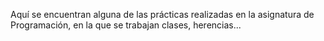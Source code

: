 Aquí se encuentran alguna de las prácticas realizadas en la asignatura de Programación, en la que se trabajan clases, herencias...
